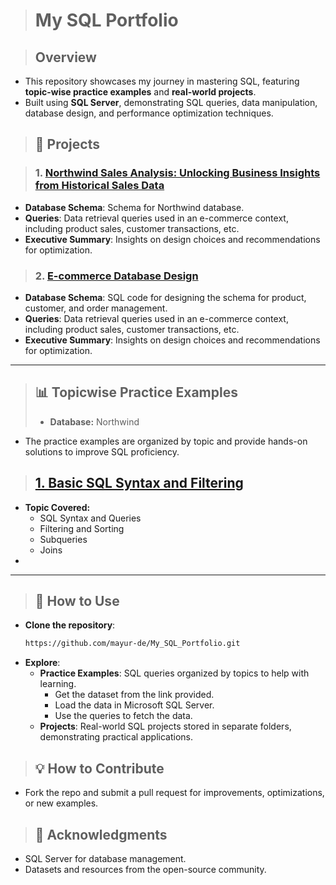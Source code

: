 > # **My SQL Portfolio**

> ## **Overview**
- This repository showcases my journey in mastering SQL, featuring **topic-wise practice examples** and **real-world projects**.
- Built using **SQL Server**, demonstrating SQL queries, data manipulation, database design, and performance optimization techniques.

> ## **📂 Projects**

> ### 1. [**Northwind Sales Analysis: Unlocking Business Insights from Historical Sales Data**](https://github.com/yourusername/My-SQL-Portfolio/tree/e-commerce-database)
- **Database Schema**: Schema for Northwind database.
- **Queries**: Data retrieval queries used in an e-commerce context, including product sales, customer transactions, etc.
- **Executive Summary**: Insights on design choices and recommendations for optimization.

> ### 2. [**E-commerce Database Design**](https://github.com/yourusername/My-SQL-Portfolio/tree/e-commerce-database)
- **Database Schema**: SQL code for designing the schema for product, customer, and order management.
- **Queries**: Data retrieval queries used in an e-commerce context, including product sales, customer transactions, etc.
- **Executive Summary**: Insights on design choices and recommendations for optimization.

---
> ## **📊 Topicwise Practice Examples**
> - **Database:** Northwind
- The practice examples are organized by topic and provide hands-on solutions to improve SQL proficiency.

> ## [**1. Basic SQL Syntax and Filtering**](https://github.com/mayur-de/My_SQL_Portfolio/blob/20461f11a730771b49a03fa2fcd4637008a9135a/1_Basic_SQL_Syntax_and_Filtering.sql)
- **Topic Covered:**
    - SQL Syntax and Queries
    - Filtering and Sorting
    - Subqueries
    - Joins
- 
---

> ## **🚀 How to Use**
- **Clone the repository**:
  ```bash
  https://github.com/mayur-de/My_SQL_Portfolio.git
  ```
- **Explore**:
  - **Practice Examples**: SQL queries organized by topics to help with learning.
    - Get the dataset from the link provided.
    - Load the data in Microsoft SQL Server.
    - Use the queries to fetch the data.
  - **Projects**: Real-world SQL projects stored in separate folders, demonstrating practical applications.

> ## **💡 How to Contribute**
- Fork the repo and submit a pull request for improvements, optimizations, or new examples.

> ## **🎉 Acknowledgments**
- SQL Server for database management.
- Datasets and resources from the open-source community.
